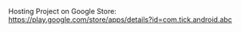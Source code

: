 Hosting Project on Google Store:
https://play.google.com/store/apps/details?id=com.tick.android.abc
